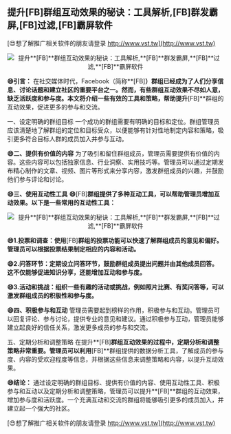 ## **提升**[FB]**群组互动效果的秘诀：工具解析,**[FB]**群发霸屏,**[FB]**过滤,**[FB]**霸屏软件**

[😍想了解推广相关软件的朋友请登录 http://www.vst.tw](http://www.vst.tw)

 <center><img src="https://vst.tw/MP4/tuiguang/png/8.png" alt="提升**[FB]**群组互动效果的秘诀：工具解析,**[FB]**群发霸屏,**[FB]**过滤,**[FB]**霸屏软件"></center>

**😄引言：**
在社交媒体时代，Facebook（简称**[FB]**）群组已经成为了人们分享信息、讨论话题和建立社区的重要平台之一。然而，有些群组互动效果不尽如人意，缺乏活跃度和参与度。本文将介绍一些有效的工具和策略，帮助提升**[FB]**群组的互动效果，促进更多的参与和交流。

一、设定明确的群组目标
一个成功的群组需要有明确的目标和定位。群组管理员应该清楚地了解群组的定位和目标受众，以便能够有针对性地制定内容和策略，吸引更多符合目标人群的成员加入并参与互动。

**😄二、提供有价值的内容**
为了吸引和留住群组成员，管理员需要提供有价值的内容。这些内容可以包括独家信息、行业洞察、实用技巧等。管理员可以通过定期发布精心制作的文章、视频、图片等形式来分享内容，激发群组成员的兴趣，并鼓励他们参与评论和讨论。

**😄三、使用互动性工具**
**😄**[FB]**群组提供了多种互动工具，可以帮助管理员增加互动效果。以下是一些常用的互动性工具：**

 <center><img src="https://vst.tw/MP4/tuiguang/png/2.png" alt="提升**[FB]**群组互动效果的秘诀：工具解析,**[FB]**群发霸屏,**[FB]**过滤,**[FB]**霸屏软件"></center>

**😄1.投票和调查：使用**[FB]**群组的投票功能可以快速了解群组成员的意见和偏好。管理员可以根据投票结果制定相应的内容和活动。**

**😄2.问答环节：定期设立问答环节，鼓励群组成员提出问题并由其他成员回答。这不仅能够促进知识分享，还能增加互动和参与度。**

**😄3.活动和挑战：组织一些有趣的活动或挑战，例如照片比赛、有奖问答等，可以激发群组成员的积极性和参与度。**

**😄四、积极参与和互动**
管理员需要起到榜样的作用，积极参与和互动。管理员可以回复评论、参与讨论，提供专业的意见和建议。通过积极参与互动，管理员能够建立起良好的信任关系，激发更多成员的参与和交流。

五、定期分析和调整策略
在提升**[FB]**群组互动效果的过程中，定期分析和调整策略非常重要。管理员可以利用**[FB]**群组提供的数据分析工具，了解成员的参与度、内容的受欢迎程度等信息，并根据这些信息来调整策略和内容，以提升互动效果。

**😄结论：**
通过设定明确的群组目标、提供有价值的内容、使用互动性工具、积极参与和互动以及定期分析和调整策略，管理员可以提升**[FB]**群组的互动效果，增加参与度和活跃度。一个充满互动和交流的群组将能够吸引更多的成员加入，并建立起一个强大的社区。

[😍想了解推广相关软件的朋友请登录 http://www.vst.tw](http://www.vst.tw)



